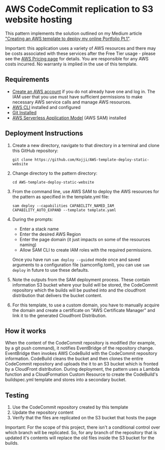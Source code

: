 # AWS CodeCommit replication to S3 website hosting

This pattern implements the solution outlined on my Medium article ["Creating an AWS template to deploy my online Portfolio Pt.1"]().

Important: this application uses a variety of AWS resources and there may be costs associated with these services after the Free Tier usage - please see the [AWS Pricing page](https://aws.amazon.com/pricing/) for details. You are responsible for any AWS costs incurred. No warranty is implied in the use of this template.

## Requirements

* [Create an AWS account](https://portal.aws.amazon.com/gp/aws/developer/registration/index.html) if you do not already have one and log in. The IAM user that you use must have sufficient permissions to make necessary AWS service calls and manage AWS resources.
* [AWS CLI](https://docs.aws.amazon.com/cli/latest/userguide/install-cliv2.html) installed and configured
* [Git Installed](https://git-scm.com/book/en/v2/Getting-Started-Installing-Git)
* [AWS Serverless Application Model](https://docs.aws.amazon.com/serverless-application-model/latest/developerguide/serverless-sam-cli-install.html) (AWS SAM) installed

## Deployment Instructions

1. Create a new directory, navigate to that directory in a terminal and clone this GitHub repository:
    ``` 
    git clone https://github.com/Kojji/AWS-template-deploy-static-website
    ```
1. Change directory to the pattern directory:
    ```
    cd AWS-template-deploy-static-website
    ```
1. From the command line, use AWS SAM to deploy the AWS resources for the pattern as specified in the template.yml file:
    ```
    sam deploy --capabilities CAPABILITY_NAMED_IAM CAPABILITY_AUTO_EXPAND --template template.yaml
    ```
1. During the prompts:
    * Enter a stack name
    * Enter the desired AWS Region
    * Enter the page domain (it just impacts on some of the resources naming)
    * Allow SAM CLI to create IAM roles with the required permissions.

    Once you have run `sam deploy --guided` mode once and saved arguments to a configuration file (samconfig.toml), you can use `sam deploy` in future to use these defaults.

1. Note the outputs from the SAM deployment process. These contain information S3 bucket where your build will be stored, the CodeCommit repository which the builds will be pushed into and the cloudfront distribution that delivers the bucket content.

2. For this template, to use a custom domain, you have to manually acquire the domain and create a certificate on "AWS Certificate Manager" and link it to the generated Cloudfront Distribution. 

## How it works

When the content of the CodeCommit repository is modified (for example, by a git push command), it notifies EventBridge of the repository change. EventBridge then invokes AWS CodeBuild with the CodeCommit repository information. CodeBuild cleans the bucket and then clones the entire CodeCommit repository and uploads the it to an S3 bucket which is fronted by a CloudFront distribution.
During deployment, the pattern uses a Lambda function and a CloudFormation Custom Resource to create the CodeBuild's buildspec.yml template and stores into a secondary bucket.

## Testing

1. Use the CodeCommit repository created by this template
2. Update the repository content
3. Verify that the files are replicated on the S3 bucket that hosts the page

Important: For the scope of this project, there isn't a conditional control over which branch will be replicated. So, for any branch of the repository that is updated it's contents will replace the old files inside the S3 bucket for the builds.